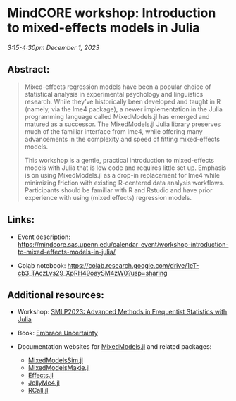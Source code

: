 # MindCORE workshop: Introduction to mixed-effects models in Julia

*3:15-4:30pm December 1, 2023*

## Abstract:

> Mixed-effects regression models have been a popular choice of statistical analysis in experimental psychology and linguistics research. While they’ve historically been developed and taught in R (namely, via the lme4 package), a newer implementation in the Julia programming language called MixedModels.jl has emerged and matured as a successor. The MixedModels.jl Julia library preserves much of the familiar interface from lme4, while offering many advancements in the complexity and speed of fitting mixed-effects models.
>
> This workshop is a gentle, practical introduction to mixed-effects models with Julia that is low code and requires little set up. Emphasis is on using MixedModels.jl as a drop-in replacement for lme4 while minimizing friction with existing R-centered data analysis workflows. Participants should be familiar with R and Rstudio and have prior experience with using (mixed effects) regression models.

## Links:

- Event description: https://mindcore.sas.upenn.edu/calendar_event/workshop-introduction-to-mixed-effects-models-in-julia/

- Colab notebook: https://colab.research.google.com/drive/1eT-cb3_TAczLvs29_XpRH49oaySM4zW0?usp=sharing

## Additional resources:

- Workshop: [SMLP2023: Advanced Methods in Frequentist Statistics with Julia](https://repsychling.github.io/SMLP2023/)

- Book: [Embrace Uncertainty](https://embraceuncertaintybook.com/)

- Documentation websites for [MixedModels.jl](https://juliastats.org/MixedModels.jl/stable/) and related packages:
  - [MixedModelsSim.jl](https://repsychling.github.io/MixedModelsSim.jl/stable/)
  - [MixedModelsMakie.jl](https://palday.github.io/MixedModelsMakie.jl/dev/api/)
  - [Effects.jl](https://docs.juliahub.com/Effects/qason/0.1.1/)
  - [JellyMe4.jl](https://github.com/palday/JellyMe4.jl)
  - [RCall.jl](https://juliainterop.github.io/RCall.jl/stable/installation/)
